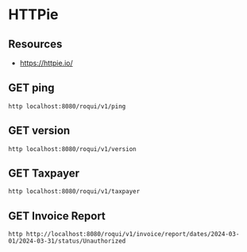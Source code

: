 # HTTPie
## Resources
- https://httpie.io/

## GET ping
```
http localhost:8080/roqui/v1/ping
```
## GET version
```
http localhost:8080/roqui/v1/version
```
## GET Taxpayer
```
http localhost:8080/roqui/v1/taxpayer
```
## GET Invoice Report
```
http http://localhost:8080/roqui/v1/invoice/report/dates/2024-03-01/2024-03-31/status/Unauthorized
```